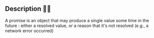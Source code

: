 ## Description 🐱‍🏍
A promise is an object that may produce a single value some time in the future : either a resolved value, or a reason that it's not resolved (e.g., a network error occurred)